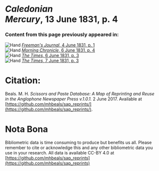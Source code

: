 # *Caledonian Mercury*, 13 June 1831, p. 4  
  
### Content from this page previously appeared in:  
![Hand](http://scissorsandpaste.net/wp-content/uploads/2017/06/smallhandpointer.png) [*Freeman's Journal*, 4 June 1831, p. 1](https://mhbeals.github.io/sap_html/Freeman's-Journal/Freeman's-Journal-4-June-1831-p-1)  
![Hand](http://scissorsandpaste.net/wp-content/uploads/2017/06/smallhandpointer.png) [*Morning Chronicle*, 6 June 1831, p. 4](https://mhbeals.github.io/sap_html/Morning-Chronicle/Morning-Chronicle-6-June-1831-p-4)  
![Hand](http://scissorsandpaste.net/wp-content/uploads/2017/06/smallhandpointer.png) [*The Times*, 6 June 1831, p. 3](https://mhbeals.github.io/sap_html/The-Times/The-Times-6-June-1831-p-3)  
![Hand](http://scissorsandpaste.net/wp-content/uploads/2017/06/smallhandpointer.png) [*The Times*, 7 June 1831, p. 3](https://mhbeals.github.io/sap_html/The-Times/The-Times-7-June-1831-p-3)  


# Citation: 

Beals. M. H. *Scissors and Paste Database: A Map of Reprinting and Reuse in the Anglophone Newspaper Press v.1.0.1.* 2 June 2017. Available at [https://github.com/mhbeals/sap_reprints/](https://github.com/mhbeals/sap_reprints/). 

# Nota Bona

Bibliometric data is time consuming to produce but benefits us all. Please remember to cite or acknowledge this and any other bibliometric data you use in your research. All data is available CC-BY 4.0 at [https://github.com/mhbeals/sap_reprints](https://github.com/mhbeals/sap_reprints)